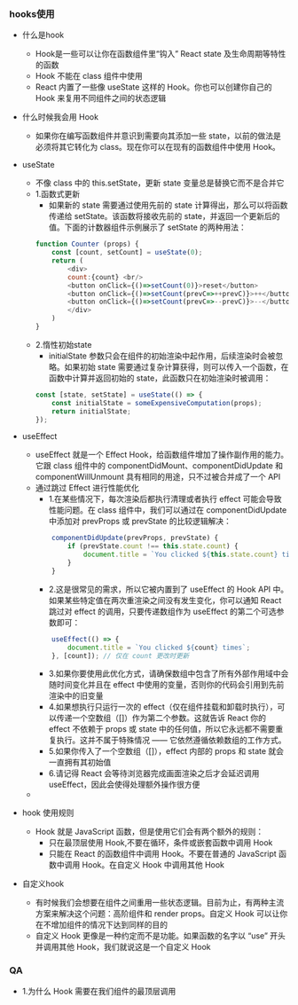 ### hooks使用
+ 什么是hook
  - Hook是一些可以让你在函数组件里“钩入” React state 及生命周期等特性的函数
  - Hook 不能在 class 组件中使用
  - React 内置了一些像 useState 这样的 Hook。你也可以创建你自己的 Hook 来复用不同组件之间的状态逻辑
+ 什么时候我会用 Hook
  - 如果你在编写函数组件并意识到需要向其添加一些 state，以前的做法是必须将其它转化为 class。现在你可以在现有的函数组件中使用 Hook。
+ useState
  - 不像 class 中的 this.setState，更新 state 变量总是替换它而不是合并它
  - 1.函数式更新
    + 如果新的 state 需要通过使用先前的 state 计算得出，那么可以将函数传递给 setState。该函数将接收先前的 state，并返回一个更新后的值。下面的计数器组件示例展示了 setState 的两种用法：
    ```js
    function Counter (props) {
        const [count, setCount] = useState(0);
        return (
            <div>
            count:{count} <br/>
            <button onClick={()=>setCount(0)}>reset</button>
            <button onClick={()=>setCount(prevC=>++prevC)}>++</button>
            <button onClick={()=>setCount(prevC=>--prevC)}>--</button>
            </div>
        )
    }
    ```
  - 2.惰性初始state
    + initialState 参数只会在组件的初始渲染中起作用，后续渲染时会被忽略。如果初始 state 需要通过复杂计算获得，则可以传入一个函数，在函数中计算并返回初始的 state，此函数只在初始渲染时被调用：
    ```js 
    const [state, setState] = useState(() => {
        const initialState = someExpensiveComputation(props);
        return initialState;
    });

    ```
+ useEffect
  - useEffect 就是一个 Effect Hook，给函数组件增加了操作副作用的能力。它跟 class 组件中的 componentDidMount、componentDidUpdate 和 componentWillUnmount 具有相同的用途，只不过被合并成了一个 API
  - 通过跳过 Effect 进行性能优化
    + 1.在某些情况下，每次渲染后都执行清理或者执行 effect 可能会导致性能问题。在 class 组件中，我们可以通过在 componentDidUpdate 中添加对 prevProps 或 prevState 的比较逻辑解决：
    ```js
        componentDidUpdate(prevProps, prevState) {
            if (prevState.count !== this.state.count) {
                document.title = `You clicked ${this.state.count} times`;
            }
        }
    ```
    + 2.这是很常见的需求，所以它被内置到了 useEffect 的 Hook API 中。如果某些特定值在两次重渲染之间没有发生变化，你可以通知 React 跳过对 effect 的调用，只要传递数组作为 useEffect 的第二个可选参数即可：
    ```js
        useEffect(() => {
            document.title = `You clicked ${count} times`;
        }, [count]); // 仅在 count 更改时更新
    ```
    + 3.如果你要使用此优化方式，请确保数组中包含了所有外部作用域中会随时间变化并且在 effect 中使用的变量，否则你的代码会引用到先前渲染中的旧变量
    + 4.如果想执行只运行一次的 effect（仅在组件挂载和卸载时执行），可以传递一个空数组（[]）作为第二个参数。这就告诉 React 你的 effect 不依赖于 props 或 state 中的任何值，所以它永远都不需要重复执行。这并不属于特殊情况 —— 它依然遵循依赖数组的工作方式。
    + 5.如果你传入了一个空数组（[]），effect 内部的 props 和 state 就会一直拥有其初始值
    + 6.请记得 React 会等待浏览器完成画面渲染之后才会延迟调用 useEffect，因此会使得处理额外操作很方便
  - 
+ hook 使用规则
  - Hook 就是 JavaScript 函数，但是使用它们会有两个额外的规则：
    + 只在最顶层使用 Hook,不要在循环，条件或嵌套函数中调用 Hook
    + 只能在 React 的函数组件中调用 Hook。不要在普通的 JavaScript 函数中调用 Hook。在自定义 Hook 中调用其他 Hook

+ 自定义hook
  - 有时候我们会想要在组件之间重用一些状态逻辑。目前为止，有两种主流方案来解决这个问题：高阶组件和 render props。自定义 Hook 可以让你在不增加组件的情况下达到同样的目的
  - 自定义 Hook 更像是一种约定而不是功能。如果函数的名字以 “use” 开头并调用其他 Hook，我们就说这是一个自定义 Hook
### QA
+ 1.为什么 Hook 需要在我们组件的最顶层调用

